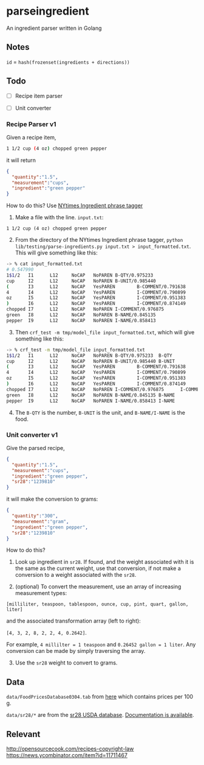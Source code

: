 # parseingredient
An ingredient parser written in Golang


## Notes

`id` = `hash(frozenset(ingredients + directions))`

## Todo

- [ ] Recipe item parser
- [ ] Unit converter


### Recipe Parser v1

Given a recipe item,

```bash
1 1/2 cup (4 oz) chopped green pepper
```

it will return

```json
{
  "quantity":"1.5",
  "measurement":"cups",
  "ingredient":"green pepper"
}
```

How to do this? Use [NYtimes Ingredient phrase tagger](https://github.com/schollz/ingredient-phrase-tagger)

1. Make a file with the line. `input.txt`:
```
1 1/2 cup (4 oz) chopped green pepper
```
2. From the directory of the NYtimes Ingredient phrase tagger, `python lib/testing/parse-ingredients.py input.txt > input_formatted.txt`. This will give something like this:
```bash
-> % cat input_formatted.txt
# 0.547990
1$1/2   I1      L12     NoCAP   NoPAREN B-QTY/0.975233
cup     I2      L12     NoCAP   NoPAREN B-UNIT/0.985440
(       I3      L12     NoCAP   YesPAREN        B-COMMENT/0.791638
4       I4      L12     NoCAP   YesPAREN        I-COMMENT/0.790899
oz      I5      L12     NoCAP   YesPAREN        I-COMMENT/0.951383
)       I6      L12     NoCAP   YesPAREN        I-COMMENT/0.874149
chopped I7      L12     NoCAP   NoPAREN I-COMMENT/0.976875
green   I8      L12     NoCAP   NoPAREN B-NAME/0.845135
pepper  I9      L12     NoCAP   NoPAREN I-NAME/0.858413
```
3. Then `crf_test -m tmp/model_file input_formatted.txt`, which will give something like this:
```bash
-> % crf_test -m tmp/model_file input_formatted.txt
1$1/2   I1      L12     NoCAP   NoPAREN B-QTY/0.975233  B-QTY
cup     I2      L12     NoCAP   NoPAREN B-UNIT/0.985440 B-UNIT
(       I3      L12     NoCAP   YesPAREN        B-COMMENT/0.791638      B-COMMENT
4       I4      L12     NoCAP   YesPAREN        I-COMMENT/0.790899      I-COMMENT
oz      I5      L12     NoCAP   YesPAREN        I-COMMENT/0.951383      I-COMMENT
)       I6      L12     NoCAP   YesPAREN        I-COMMENT/0.874149      I-COMMENT
chopped I7      L12     NoCAP   NoPAREN I-COMMENT/0.976875      I-COMMENT
green   I8      L12     NoCAP   NoPAREN B-NAME/0.845135 B-NAME
pepper  I9      L12     NoCAP   NoPAREN I-NAME/0.858413 I-NAME
```
4. The `B-QTY` is the number, `B-UNIT` is the unit, and `B-NAME/I-NAME` is the food.

### Unit converter v1

Give the parsed recipe,

```json
{
  "quantity":"1.5",
  "measurement":"cups",
  "ingredient":"green pepper",
  "sr28":"1239810"
}
```

it will make the conversion to grams:

```json
{
  "quantity":"300",
  "measurement":"gram",
  "ingredient":"green pepper",
  "sr28":"1239810"
}
```

How to do this?

1. Look up ingredient in `sr28`. If found, and the weight associated with it is the same as the current weight, use that conversion, if not make a conversion to a weight associated with the `sr28`.

2. (optional) To convert the measurement, use an array of increasing measurement types:

  `[milliliter, teaspoon, tablespoon, ounce, cup, pint, quart, gallon, liter]`

  and the associated transformation array (left to right):

  `[4, 3, 2, 8, 2, 2, 4, 0.2642]`.

  For example, `4 millilter = 1 teaspoon` and `0.26452 gallon = 1 liter`. Any conversion can be made by simply traversing the array.

3. Use the `sr28` weight to convert to grams.


## Data

`data/FoodPricesDatabase0304.tab` from [here](http://www.cnpp.usda.gov/USDAFoodPlansCostofFood) which contains prices per 100 g.

`data/sr28/*` are from the [sr28 USDA database](http://www.ars.usda.gov/Services/docs.htm?docid=25700).
[Documentation is available](http://www.ars.usda.gov/SP2UserFiles/Place/80400525/Data/SR/SR28/sr28_doc.pdf).


## Relevant

http://opensourcecook.com/recipes-copyright-law 
https://news.ycombinator.com/item?id=11711467
